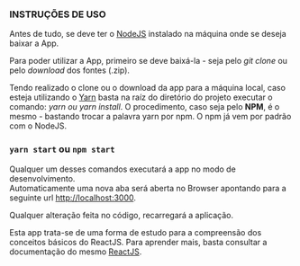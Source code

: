 ### INSTRUÇÕES DE USO

Antes de tudo, se deve ter o [NodeJS](https://nodejs.org/en/) instalado na máquina onde se deseja baixar a App.

Para poder utilizar a App, primeiro se deve baixá-la - seja pelo _git clone_ ou pelo _download_ dos fontes (.zip).

Tendo realizado o clone ou o download da app para a máquina local, caso esteja utilizando o [Yarn](https://yarnpkg.com/) basta na raíz do diretório do projeto executar o comando: _yarn ou yarn install_. O procedimento, caso seja pelo **NPM**, é o mesmo - bastando trocar a palavra yarn por npm. O npm já vem por padrão com o NodeJS.

### `yarn start` ou `npm start`

Qualquer um desses comandos executará a app no modo de desenvolvimento.<br />
Automaticamente uma nova aba será aberta no Browser apontando para a seguinte url [http://localhost:3000](http://localhost:3000).

Qualquer alteração feita no código, recarregará a aplicação.<br />

Esta app trata-se de uma forma de estudo para a compreensão dos conceitos básicos do ReactJS. Para aprender mais, basta consultar a documentação do mesmo [ReactJS](https://reactjs.org/).
